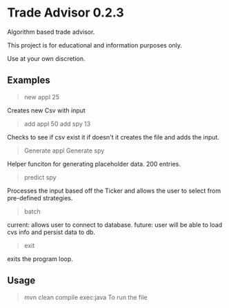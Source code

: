 # Trade Advisor 0.2.3

Algorithm based trade advisor. 

This project is for educational and information purposes only. 

Use at your own discretion.

## Examples


> new appl  25

Creates new Csv with input

> add appl 50
> add spy 13

Checks to see if csv exist it if doesn't it creates the file and adds the input.

> Generate appl
> Generate spy

Helper funciton for generating placeholder data. 200 entries.

> predict spy

Processes the input based off the Ticker and allows the user to select from pre-defined strategies.

> batch

current: allows user to connect to database.
future: user will be able to load cvs info and persist data to db.

> exit

exits the program loop.

## Usage

> mvn clean compile exec:java
> To run the file
